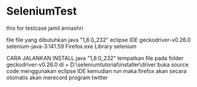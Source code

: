 # SeleniumTest
this for testcase jamil annashri

file file yang dibutuhkan
java "1,8.0_232"
eclipse IDE
geckodriver-v0.26.0
selenium-java-3.141.59
Firefox.exe
Library selenium 

CARA JALANKAN 
INSTALL java "1,8.0_232"
tempatkan file pada folder geckodriver-v0.26.0 di = D:\seleniumtutorial\installer\driver
buka source code menggunakan eclipse IDE 
kemudian run 
maka firefox akan secara otomatis akan merecord program twitter
